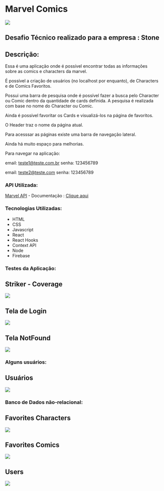 # Marvel Comics

<img
  src="https://firebasestorage.googleapis.com/v0/b/my-app-98f0b.appspot.com/o/logo-stone.png?alt=media&token=8bf4d7f5-cfc7-41f0-9c6c-39ac8e2d9f72"
/>

<h2>Desafio Técnico realizado para a empresa : Stone</h2>

## Descrição:

Essa é uma aplicação onde é possível encontrar todas as informações sobre as comics e characters da marvel.

É possível a criação de usuários (no localhost por enquanto), de Characters e de Comics Favoritos.

Possui uma barra de pesquisa onde é possível fazer a busca pelo Character ou Comic dentro da quantidade de cards definida. A pesquisa é realizada com base no nome do Character ou Comic.

Ainda é possível favoritar os Cards e visualizá-los na página de favoritos.

O Header traz o nome da página atual.

Para acesssar as páginas existe uma barra de navegação lateral.

Ainda há muito espaço para melhorias.

Para navegar na aplicação:

email: teste1@teste.com.br
senha: 123456789

email: teste2@teste.com
senha: 123456789

### API Utilizada: 

[Marvel API](https://developer.marvel.com "Marvel API") - Documentação : [Clique aqui](https://developer.marvel.com/docs "Clique aqui")

### Tecnologias Utilizadas: 

- HTML
- CSS
- Javascript
- React
- React Hooks
- Context API
- Node
- Firebase


### Testes da Aplicação:

<h2>Striker - Coverage</h2>
<img
  src="https://firebasestorage.googleapis.com/v0/b/my-app-98f0b.appspot.com/o/Captura%20de%20tela%20de%202021-05-31%2000-54-35.png?alt=media&token=5f456a0a-d6ab-4038-9325-037df4d0a1e5"
/>

<h2>Tela de Login</h2>
<img
  src="https://firebasestorage.googleapis.com/v0/b/my-app-98f0b.appspot.com/o/Captura%20de%20tela%20de%202021-05-31%2000-57-05.png?alt=media&token=a2d74d53-276e-4f32-b037-84345ade2366"
/>

<h2>Tela NotFound</h2>
<img
  src="https://firebasestorage.googleapis.com/v0/b/my-app-98f0b.appspot.com/o/Captura%20de%20tela%20de%202021-05-31%2000-57-34.png?alt=media&token=dc2ed268-75bd-4af0-9b86-8c3b48f981eb"
/>


### Alguns usuários:

<h2>Usuários</h2>
<img
  src="https://firebasestorage.googleapis.com/v0/b/my-app-98f0b.appspot.com/o/Captura%20de%20tela%20de%202021-05-31%2001-20-59.png?alt=media&token=c726f982-a734-4412-ac9c-749a2fbabb74"
/>


### Banco de Dados não-relacional:

<h2>Favorites Characters</h2>
<img
  src="https://firebasestorage.googleapis.com/v0/b/my-app-98f0b.appspot.com/o/Captura%20de%20tela%20de%202021-05-31%2001-00-23.png?alt=media&token=038d0629-af6a-4e99-82bb-b59ce7b78c70"
/>

<h2>Favorites Comics</h2>
<img
  src="https://firebasestorage.googleapis.com/v0/b/my-app-98f0b.appspot.com/o/Captura%20de%20tela%20de%202021-05-31%2001-00-40.png?alt=media&token=68257329-cd92-4a46-ae91-adc465e6bd2d"
/>

<h2>Users</h2>
<img
  src="https://firebasestorage.googleapis.com/v0/b/my-app-98f0b.appspot.com/o/Captura%20de%20tela%20de%202021-05-31%2001-01-04.png?alt=media&token=cc361a9a-a383-4bfa-b39b-1d4f6688f25e"
/>
